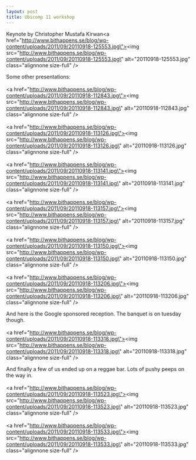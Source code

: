 ```yaml
---
layout: post
title: Ubicomp 11 workshop
---
```


Keynote by Christopher Mustafa Kirwan<a href=\"http://www.bithappens.se/blog/wp-content/uploads/2011/09/20110918-125553.jpg\"><img src=\"http://www.bithappens.se/blog/wp-content/uploads/2011/09/20110918-125553.jpg\" alt=\"20110918-125553.jpg\" class=\"alignnone size-full\" /></a>

Some other presentations:
<br /><br /><a href=\"http://www.bithappens.se/blog/wp-content/uploads/2011/09/20110918-112843.jpg\"><img src=\"http://www.bithappens.se/blog/wp-content/uploads/2011/09/20110918-112843.jpg\" alt=\"20110918-112843.jpg\" class=\"alignnone size-full\" /></a><br /><br /><a href=\"http://www.bithappens.se/blog/wp-content/uploads/2011/09/20110918-113126.jpg\"><img src=\"http://www.bithappens.se/blog/wp-content/uploads/2011/09/20110918-113126.jpg\" alt=\"20110918-113126.jpg\" class=\"alignnone size-full\" /></a><br /><br /><a href=\"http://www.bithappens.se/blog/wp-content/uploads/2011/09/20110918-113141.jpg\"><img src=\"http://www.bithappens.se/blog/wp-content/uploads/2011/09/20110918-113141.jpg\" alt=\"20110918-113141.jpg\" class=\"alignnone size-full\" /></a><br /><br /><a href=\"http://www.bithappens.se/blog/wp-content/uploads/2011/09/20110918-113157.jpg\"><img src=\"http://www.bithappens.se/blog/wp-content/uploads/2011/09/20110918-113157.jpg\" alt=\"20110918-113157.jpg\" class=\"alignnone size-full\" /></a><br /><br /><a href=\"http://www.bithappens.se/blog/wp-content/uploads/2011/09/20110918-113150.jpg\"><img src=\"http://www.bithappens.se/blog/wp-content/uploads/2011/09/20110918-113150.jpg\" alt=\"20110918-113150.jpg\" class=\"alignnone size-full\" /></a><br /><br /><a href=\"http://www.bithappens.se/blog/wp-content/uploads/2011/09/20110918-113206.jpg\"><img src=\"http://www.bithappens.se/blog/wp-content/uploads/2011/09/20110918-113206.jpg\" alt=\"20110918-113206.jpg\" class=\"alignnone size-full\" /></a>



And here is the Google sponsored reception. The banquet is on tuesday though.
<br /><br /><a href=\"http://www.bithappens.se/blog/wp-content/uploads/2011/09/20110918-113318.jpg\"><img src=\"http://www.bithappens.se/blog/wp-content/uploads/2011/09/20110918-113318.jpg\" alt=\"20110918-113318.jpg\" class=\"alignnone size-full\" /></a>


And finally a few of us ended up on a reggae bar. Lots of pushy peeps on the way in.
<br /><br /><a href=\"http://www.bithappens.se/blog/wp-content/uploads/2011/09/20110918-113523.jpg\"><img src=\"http://www.bithappens.se/blog/wp-content/uploads/2011/09/20110918-113523.jpg\" alt=\"20110918-113523.jpg\" class=\"alignnone size-full\" /></a><br /><br /><a href=\"http://www.bithappens.se/blog/wp-content/uploads/2011/09/20110918-113533.jpg\"><img src=\"http://www.bithappens.se/blog/wp-content/uploads/2011/09/20110918-113533.jpg\" alt=\"20110918-113533.jpg\" class=\"alignnone size-full\" /></a>